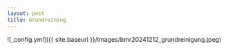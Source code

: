 ```yaml
---
layout: post
title: Grundreining
---
```


![_config.yml]({{ site.baseurl }}/images/bmr20241212_grundreinigung.jpeg)
